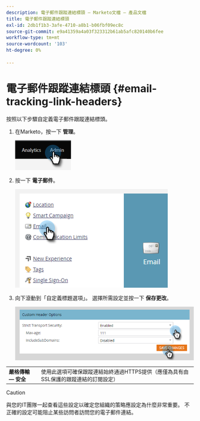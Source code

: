 ```yaml
---
description: 電子郵件跟蹤連結標頭 — Marketo文檔 — 產品文檔
title: 電子郵件跟蹤連結標頭
exl-id: 2db1f1b3-3afe-4710-a8b1-b06fbf09ec8c
source-git-commit: e9a41359a4a03f323312b61ab5afc820140b6fee
workflow-type: tm+mt
source-wordcount: '103'
ht-degree: 0%

---
```


# 電子郵件跟蹤連結標頭 {#email-tracking-link-headers}

按照以下步驟自定義電子郵件跟蹤連結標頭。

1. 在Marketo，按一下 **管理**。

   ![](assets/email-tracking-link-headers-1.png)

1. 按一下 **電子郵件**。

   ![](assets/email-tracking-link-headers-2.png)

1. 向下滾動到「自定義標題選項」。 選擇所需設定並按一下 **保存更改**。

   ![](assets/email-tracking-link-headers-3.png)

<table>
 <tr>
  <td><strong>嚴格傳輸 — 安全</strong></td>
  <td>使用此選項可確保跟蹤連結始終通過HTTPS提供（應僅為具有由SSL保護的跟蹤連結的訂閱設定）</td>
 </tr>
</table>

>[!CAUTION]
>
>與您的IT團隊一起查看這些設定以確定您組織的策略應設定為什麼非常重要。 不正確的設定可能阻止某些訪問者訪問您的電子郵件連結。
